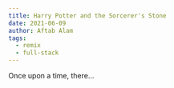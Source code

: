 ```yaml
---
title: Harry Potter and the Sorcerer's Stone
date: 2021-06-09
author: Aftab Alam
tags:
  - remix
  - full-stack
---
```


Once upon a time, there...
